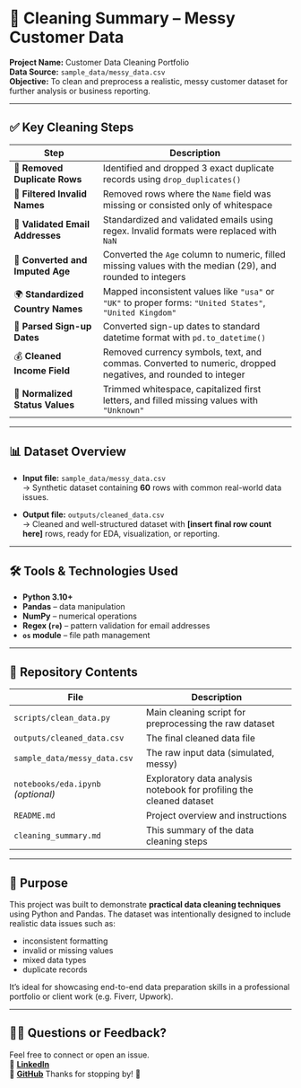 # 🧼 Cleaning Summary – Messy Customer Data

**Project Name:** Customer Data Cleaning Portfolio  
**Data Source:** `sample_data/messy_data.csv`  
**Objective:** To clean and preprocess a realistic, messy customer dataset for further analysis or business reporting.

---

## ✅ Key Cleaning Steps

| Step | Description |
|------|-------------|
| 🧹 **Removed Duplicate Rows** | Identified and dropped 3 exact duplicate records using `drop_duplicates()` |
| 👤 **Filtered Invalid Names** | Removed rows where the `Name` field was missing or consisted only of whitespace |
| 📧 **Validated Email Addresses** | Standardized and validated emails using regex. Invalid formats were replaced with `NaN` |
| 🔢 **Converted and Imputed Age** | Converted the `Age` column to numeric, filled missing values with the median (29), and rounded to integers |
| 🌍 **Standardized Country Names** | Mapped inconsistent values like `"usa"` or `"UK"` to proper forms: `"United States"`, `"United Kingdom"` |
| 📅 **Parsed Sign-up Dates** | Converted sign-up dates to standard datetime format with `pd.to_datetime()` |
| 💰 **Cleaned Income Field** | Removed currency symbols, text, and commas. Converted to numeric, dropped negatives, and rounded to integer |
| 📌 **Normalized Status Values** | Trimmed whitespace, capitalized first letters, and filled missing values with `"Unknown"` |

---

## 📊 Dataset Overview

- **Input file:** `sample_data/messy_data.csv`  
  → Synthetic dataset containing **60** rows with common real-world data issues.
  
- **Output file:** `outputs/cleaned_data.csv`  
  → Cleaned and well-structured dataset with **[insert final row count here]** rows, ready for EDA, visualization, or reporting.

---

## 🛠️ Tools & Technologies Used

- **Python 3.10+**
- **Pandas** – data manipulation
- **NumPy** – numerical operations
- **Regex (`re`)** – pattern validation for email addresses
- **`os` module** – file path management

---

## 📁 Repository Contents

| File | Description |
|------|-------------|
| `scripts/clean_data.py` | Main cleaning script for preprocessing the raw dataset |
| `outputs/cleaned_data.csv` | The final cleaned data file |
| `sample_data/messy_data.csv` | The raw input data (simulated, messy) |
| `notebooks/eda.ipynb` *(optional)* | Exploratory data analysis notebook for profiling the cleaned dataset |
| `README.md` | Project overview and instructions |
| `cleaning_summary.md` | This summary of the data cleaning steps |

---

## 📌 Purpose

This project was built to demonstrate **practical data cleaning techniques** using Python and Pandas. The dataset was intentionally designed to include realistic data issues such as:

- inconsistent formatting  
- invalid or missing values  
- mixed data types  
- duplicate records

It’s ideal for showcasing end-to-end data preparation skills in a professional portfolio or client work (e.g. Fiverr, Upwork).

---

## 🙋‍♂️ Questions or Feedback?

Feel free to connect or open an issue.  
🔗 **[LinkedIn](https://www.linkedin.com/in/gabor-barta-16a317210)**  
🔗 **[GitHub](https://github.com/your-bartagabor1)**
Thanks for stopping by! 🚀
